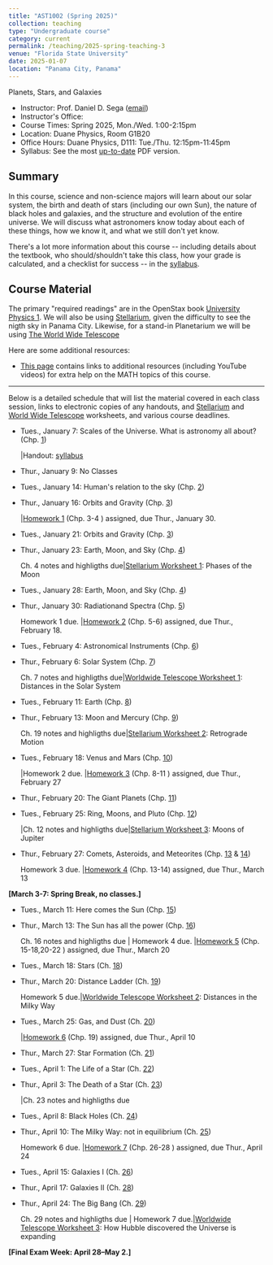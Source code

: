 ```yaml
---
title: "AST1002 (Spring 2025)"
collection: teaching
type: "Undergraduate course"
category: current
permalink: /teaching/2025-spring-teaching-3
venue: "Florida State University"
date: 2025-01-07
location: "Panama City, Panama"
---
```

Planets, Stars, and Galaxies

* Instructor:	Prof. Daniel D. Sega ([email](mailto:dsega@fsu.edu))
* Instructor's Office:  	
* Course Times: Spring 2025, Mon./Wed. 1:00-2:15pm
* Location:	Duane Physics, Room G1B20
* Office Hours:	Duane Physics, D111: Tue./Thu. 12:15pm-11:45pm
* Syllabus:	See the most [up-to-date](astrosega.github.io/files/astro.pdf) PDF version.

Summary
-----------
In this course, science and non-science majors will learn about our solar system, the birth and death of stars (including our own Sun), the nature of black holes and galaxies, and the structure and evolution of the entire universe. We will discuss what astronomers know today about each of these things, how we know it, and what we still don't yet know.

There's a lot more information about this course -- including details about the textbook, who should/shouldn't take this class, how your grade is calculated, and a checklist for success -- in the [syllabus](astrosega.github.io/files/astro.pdf).

Course Material
--------------
The primary "required readings" are in the OpenStax book [University Physics 1](https://openstax.org/details/books/astronomy-2e). We will also be using [Stellarium](https://stellarium-web.org/), given the difficulty to see the nigth sky in Panama City. Likewise, for a stand-in Planetarium we will be using [The World Wide Telescope](https://www.worldwidetelescope.org/) 

Here are some additional resources:

* [This page](https://stevencranmer.bitbucket.io/ASTR_1200_2019/math_links.html) contains links to additional resources (including YouTube videos) for extra help on the MATH topics of this course.

-------------

Below is a detailed schedule that will list the material covered in each class session, links to electronic copies of any handouts, and [Stellarium](https://stellarium-web.org/) and [World Wide Telescope](https://www.worldwidetelescope.org/) worksheets, and various course deadlines.

* Tues., January 7: Scales of the Universe. What is astronomy all about? (Chp. [1](https://openstax.org/details/books/astronomy-2e/pages/1-thinking-ahead))

  |Handout: [syllabus](astrosega.github.io/files/2048C.pdf)
* Thur., January 9: No Classes
* Tues., January 14: Human's relation to the sky (Chp. [2](https://openstax.org/details/books/astronomy-2e/pages/2-thinking-ahead))
* Thur., January 16: Orbits and Gravity (Chp. [3](https://openstax.org/details/books/astronomy-2e/pages/3-thinking-ahead))

  |[Homework 1](astrosega.github.io/files/astrohw1.pdf) (Chp. 3-4 ) assigned, due Thur., January 30.
* Tues., January 21: Orbits and Gravity (Chp. [3](https://openstax.org/details/books/astronomy-2e/pages/3-thinking-ahead))
* Thur., January 23: Earth, Moon, and Sky (Chp. [4](https://openstax.org/details/books/astronomy-2e/pages/4-thinking-ahead))
  
   Ch. 4 notes and highligths due|[Stellarium Worksheet 1](astrosega.github.io/files/stellarium1.pdf): Phases of the Moon
* Tues., January 28:  Earth, Moon, and Sky (Chp. [4](https://openstax.org/books/astronomy-2e/pages/6-thinking-ahead))
* Thur., January 30: Radiationand Spectra (Chp. [5](https://openstax.org/books/astronomy-2e/pages/6-thinking-ahead))

  Homework 1 due. |[Homework 2](astrosega.github.io/files/astrohw2.pdf) (Chp. 5-6) assigned, due Thur., February 18.
* Tues., February 4: Astronomical Instruments (Chp. [6](https://openstax.org/books/astronomy-2e/pages/6-thinking-ahead))
* Thur., February 6: Solar System (Chp. [7](https://openstax.org/books/astronomy-2e/pages/7-thinking-ahead))

	Ch. 7 notes and highligths due|[Worldwide Telescope Worksheet 1](astrosega.github.io/files/wwt1.pdf): Distances in the Solar System
* Tues., February 11: Earth (Chp. [8](https://openstax.org/books/astronomy-2e/pages/8-thinking-ahead))
* Thur., February 13: Moon and Mercury (Chp. [9](https://openstax.org/books/astronomy-2e/pages/9-thinking-ahead))
	
	Ch. 19 notes and highligths due|[Stellarium Worksheet 2](astrosega.github.io/files/stellarium1.pdf): Retrograde Motion
* Tues., February 18: Venus and Mars (Chp. [10](https://openstax.org/books/astronomy-2e/pages/10-thinking-ahead))
  
  |Homework 2 due. |[Homework 3](astrosega.github.io/files/astrohw3.pdf) (Chp. 8-11 ) assigned, due Thur., February 27
* Thur., February 20: The Giant Planets (Chp. [11](https://openstax.org/books/astronomy-2e/pages/8-thinking-ahead))
* Tues., February 25: Ring, Moons, and Pluto (Chp. [12](https://openstax.org/books/astronomy-2e/pages/9-thinking-ahead))
  
  |Ch. 12 notes and highligths due|[Stellarium Worksheet 3](astrosega.github.io/files/stellarium3.pdf): Moons of Jupiter
* Thur., February 27: Comets, Asteroids, and Meteorites (Chp. [13](https://openstax.org/books/astronomy-2e/pages/13-thinking-ahead) & [14](https://openstax.org/books/astronomy-2e/pages/14-thinking-ahead))

  Homework 3 due. |[Homework 4](astrosega.github.io/files/astrohw4.pdf) (Chp. 13-14) assigned, due Thur., March 13

**[March 3-7: Spring Break, no classes.]**
  
* Tues., March 11: Here comes the Sun (Chp. [15](https://openstax.org/books/astronomy-2e/pages/9-thinking-ahead))
* Thur., March 13: The Sun has all the power (Chp. [16](https://openstax.org/books/astronomy-2e/pages/10-thinking-ahead))

     Ch. 16 notes and highligths due | Homework 4 due. |[Homework 5](astrosega.github.io/files/astrohw5.pdf) (Chp. 15-18,20-22 ) assigned, due Thur., March 20
* Tues., March 18: Stars (Ch. [18](https://openstax.org/books/university-physics-volume-1/pages/10-thinking-ahead))
* Thur., March 20: Distance Ladder (Ch. [19](https://openstax.org/books/university-physics-volume-1/pages/10-thinking-ahead))

     Homework 5 due.|[Worldwide Telescope Worksheet 2](astrosega.github.io/files/wwt2.pdf): Distances in the Milky Way 
* Tues., March 25: Gas, and Dust (Ch. [20](https://openstax.org/books/astronomy-2e/pages/11-thinking-ahead))
 
     |[Homework 6](astrosega.github.io/files/astrohw6.pdf) (Chp. 19) assigned, due Thur., April 10
* Thur., March 27: Star Formation  (Ch. [21](https://openstax.org/books/astronomy-2e/pages/11-thinking-ahead))
* Tues., April 1: The Life of a Star (Ch. [22](https://openstax.org/books/astronomy-2e/pages/12-thinking-ahead))
* Thur., April 3: The Death of a Star (Ch. [23](https://openstax.org/books/astronomy-2e/pages/12-thinking-ahead))

	|Ch. 23 notes and highligths due
* Tues., April 8: Black Holes (Ch. [24](https://openstax.org/books/astronomy-2e/pages/12-thinking-ahead))
* Thur., April 10: The Milky Way: not in equilibrium (Ch. [25](https://openstax.org/books/astronomy-2e/pages/13-thinking-ahead))

	Homework 6 due. |[Homework 7](astrosega.github.io/files/astrohw7.pdf) (Chp. 26-28 ) assigned, due Thur., April 24
* Tues., April 15: Galaxies I (Ch. [26](https://openstax.org/books/astronomy-2e/pages/11-thinking-ahead))
* Thur., April 17: Galaxies II (Ch. [28](https://openstax.org/books/astronomy-2e/pages/11-thinking-ahead))
* Thur., April 24: The Big Bang (Ch. [29](https://openstax.org/books/astronomy-2e/pages/15-thinking-ahead))

   Ch. 29 notes and highligths due | Homework 7 due.|[Worldwide Telescope Worksheet 3](astrosega.github.io/files/wwt3.pdf): How Hubble discovered the Universe is expanding


**[Final Exam Week: April 28–May 2.]**
